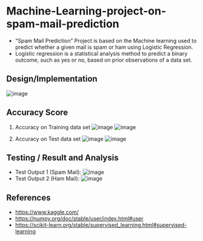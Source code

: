 # Machine-Learning-project-on-spam-mail-prediction
* “Spam Mail Prediction” Project is based on the Machine learning used to predict whether a given mail is spam or ham using Logistic Regression. 
* Logistic regression is a statistical analysis method to predict a binary outcome, such as yes or no, based on prior observations of a data set.
## Design/Implementation
![image](https://user-images.githubusercontent.com/84754817/204121419-8f45e3fe-117b-4886-a38d-9dfb54851fa1.png)
## Accuracy Score
1. Accuracy on Training data set
![image](https://user-images.githubusercontent.com/84754817/204121495-d616bab8-8e74-4cad-9c8f-d7f265388458.png)
![image](https://user-images.githubusercontent.com/84754817/204121503-581af609-78dc-47a3-bb3e-536288ae7992.png)

2. Accuracy on Test data set
![image](https://user-images.githubusercontent.com/84754817/204121600-e6418331-0f86-4332-b1fd-87fb20b78906.png)
![image](https://user-images.githubusercontent.com/84754817/204121607-a9bdee1d-c299-4b24-bc99-e80eff9df118.png)

## Testing / Result and Analysis
- Test Output 1 (Spam Mail):
![image](https://user-images.githubusercontent.com/84754817/204121658-3467df9a-b48b-4f6d-83eb-d0b8aa9f5302.png)
- Test Output 2 (Ham Mail):
![image](https://user-images.githubusercontent.com/84754817/204121692-06864074-29d9-461f-92a4-154004561370.png)

## References
-	https://www.kaggle.com/
-	https://numpy.org/doc/stable/user/index.html#user
-	https://scikit-learn.org/stable/supervised_learning.html#supervised-learning 



